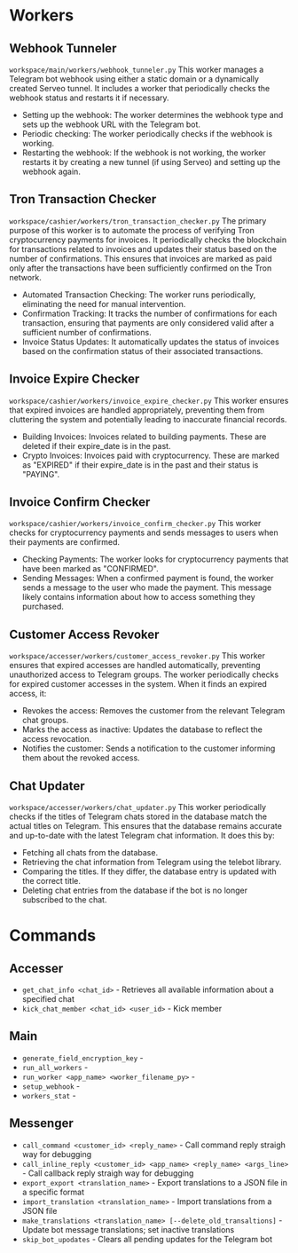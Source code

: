 # Workers

## Webhook Tunneler
`workspace/main/workers/webhook_tunneler.py`
This worker manages a Telegram bot webhook using either a static domain or a dynamically created Serveo tunnel. It includes a worker that periodically checks the webhook status and restarts it if necessary.
- Setting up the webhook: The worker determines the webhook type and sets up the webhook URL with the Telegram bot.
- Periodic checking: The worker periodically checks if the webhook is working.
- Restarting the webhook: If the webhook is not working, the worker restarts it by creating a new tunnel (if using Serveo) and setting up the webhook again.

## Tron Transaction Checker
`workspace/cashier/workers/tron_transaction_checker.py`
The primary purpose of this worker is to automate the process of verifying Tron cryptocurrency payments for invoices. It periodically checks the blockchain for transactions related to invoices and updates their status based on the number of confirmations. This ensures that invoices are marked as paid only after the transactions have been sufficiently confirmed on the Tron network.
- Automated Transaction Checking: The worker runs periodically, eliminating the need for manual intervention.
- Confirmation Tracking: It tracks the number of confirmations for each transaction, ensuring that payments are only considered valid after a sufficient number of confirmations.
- Invoice Status Updates: It automatically updates the status of invoices based on the confirmation status of their associated transactions.

## Invoice Expire Checker
`workspace/cashier/workers/invoice_expire_checker.py`
This worker ensures that expired invoices are handled appropriately, preventing them from cluttering the system and potentially leading to inaccurate financial records.
- Building Invoices: Invoices related to building payments. These are deleted if their expire_date is in the past.
- Crypto Invoices: Invoices paid with cryptocurrency. These are marked as "EXPIRED" if their expire_date is in the past and their status is "PAYING".

## Invoice Confirm Checker
`workspace/cashier/workers/invoice_confirm_checker.py`
This worker checks for cryptocurrency payments and sends messages to users when their payments are confirmed.
- Checking Payments: The worker looks for cryptocurrency payments that have been marked as "CONFIRMED".
- Sending Messages: When a confirmed payment is found, the worker sends a message to the user who made the payment. This message likely contains information about how to access something they purchased.

## Customer Access Revoker
`workspace/accesser/workers/customer_access_revoker.py`
This worker ensures that expired accesses are handled automatically, preventing unauthorized access to Telegram groups. The worker periodically checks for expired customer accesses in the system. When it finds an expired access, it:
- Revokes the access: Removes the customer from the relevant Telegram chat groups.
- Marks the access as inactive: Updates the database to reflect the access revocation.
- Notifies the customer: Sends a notification to the customer informing them about the revoked access.

## Chat Updater
`workspace/accesser/workers/chat_updater.py`
This worker periodically checks if the titles of Telegram chats stored in the database match the actual titles on Telegram. This ensures that the database remains accurate and up-to-date with the latest Telegram chat information. It does this by:
- Fetching all chats from the database.
- Retrieving the chat information from Telegram using the telebot library.
- Comparing the titles. If they differ, the database entry is updated with the correct title.
- Deleting chat entries from the database if the bot is no longer subscribed to the chat.

# Commands

## Accesser
- `get_chat_info <chat_id>` - Retrieves all available information about a specified chat
- `kick_chat_member <chat_id> <user_id>` - Kick member

## Main
- `generate_field_encryption_key` - 
- `run_all_workers` -
- `run_worker <app_name> <worker_filename_py>` - 
- `setup_webhook` - 
- `workers_stat` -

## Messenger
- `call_command <customer_id> <reply_name>` - Call command reply straigh way for debugging
- `call_inline_reply <customer_id> <app_name> <reply_name> <args_line>` - Call callback reply straigh way for debugging
- `export_export <translation_name>` - Export translations to a JSON file in a specific format
- `import_translation <translation_name>` - Import translations from a JSON file
- `make_translations <translation_name> [--delete_old_transaltions]` - Update bot message translations; set inactive translations
- `skip_bot_upodates` - Clears all pending updates for the Telegram bot
